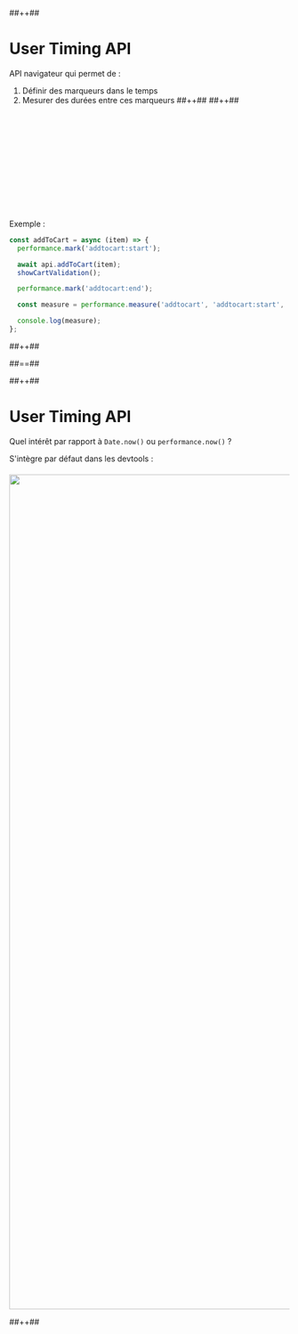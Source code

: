 <!-- .slide: class="tc-multiple-columns with-code " -->

##++##

# User Timing API

API navigateur qui permet de :

1. Définir des marqueurs dans le temps
2. Mesurer des durées entre ces marqueurs
##++##
##++##

<div style="margin-top: 205px;">

Exemple :

```js
const addToCart = async (item) => {
  performance.mark('addtocart:start');

  await api.addToCart(item);
  showCartValidation();

  performance.mark('addtocart:end');

  const measure = performance.measure('addtocart', 'addtocart:start', 'addtocart:end');

  console.log(measure);
};
```

</div>
<!-- .element: class="fragment" data-fragment-index="1"-->
##++##


##==##

<!-- .slide: class="tc-multiple-columns with-code " -->

##++##

# User Timing API

Quel intérêt par rapport à `Date.now()` ou `performance.now()` ?

<div>

S'intègre par défaut dans les devtools :

<img src="./assets/images/05-custom-metrics/user-timing-devtools.png" style="width: 1500px; height: auto; display: block; margin-top: 20px;" />

</div>

<!-- .element: class="fragment" data-fragment-index="1"-->
##++##
